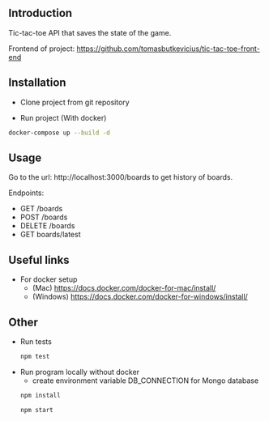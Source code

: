 ## Introduction

Tic-tac-toe API that saves the state of the game.

Frontend of project: https://github.com/tomasbutkevicius/tic-tac-toe-front-end

## Installation

- Clone project from git repository

- Run project (With docker)
```bash
docker-compose up --build -d
```

## Usage

Go to the url: http://localhost:3000/boards to get history of boards.

Endpoints:
  - GET    /boards
  - POST   /boards
  - DELETE /boards
  - GET    boards/latest

## Useful links 
- For docker setup 
  - (Mac)     https://docs.docker.com/docker-for-mac/install/
  - (Windows) https://docs.docker.com/docker-for-windows/install/
  
## Other
- Run tests
    ```bash
    npm test
    ```
- Run program locally without docker
   - create environment variable DB_CONNECTION for Mongo database
    ```bash
    npm install
    ```
    ```bash
    npm start
    ```
